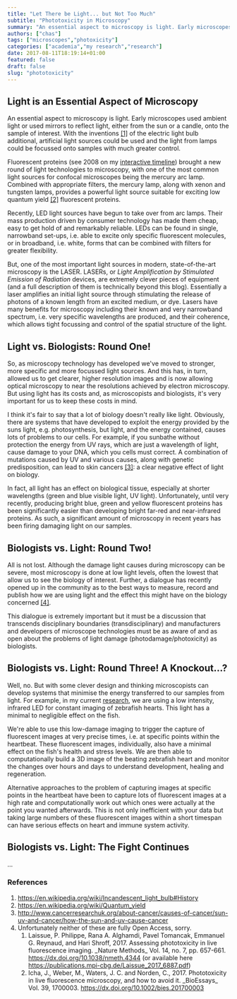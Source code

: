 ```yaml
---
title: "Let There be Light... but Not Too Much"
subtitle: "Phototoxicity in Microscopy"
summary: "An essential aspect to microscopy is light. Early microscopes used ambient light or used mirrors to reflect light, either from the sun or a candle, onto the sample of interest. With the inventions [1] of the electric light bulb additional, artificial light sources could be used and the light from lamps could be focussed onto samples with much greater control."
authors: ["chas"]
tags: ["microscopes","photoxicity"]
categories: ["academia","my research","research"]
date: 2017-08-11T18:19:14+01:00
featured: false
draft: false
slug: "phototoxicity"
---
```

## Light is an Essential Aspect of Microscopy

An essential aspect to microscopy is light. Early microscopes used ambient light or used mirrors to reflect light, either from the sun or a candle, onto the sample of interest. With the inventions <a href="#bulb">[1]</a> of the electric light bulb additional, artificial light sources could be used and the light from lamps could be focussed onto samples with much greater control.

<!--more-->

Fluorescent proteins (see 2008 on my <a href="https://cdn.knightlab.com/libs/timeline3/latest/embed/index.html?source=1xVUEF-BWrs088M4WRcu-JL0D6xp1qHZZRX8OiOUQqfk&font=Default&lang=en&initial_zoom=2&height=650" target="_blank">interactive timeline</a>) brought a new round of light technologies to microscopy, with one of the most common light sources for confocal microscopes being the mercury arc lamp. Combined with appropriate filters, the mercury lamp, along with xenon and tungsten lamps, provides a powerful light source suitable for exciting low quantum yield <a href="#qy">[2]</a> fluorescent proteins.

Recently, LED light sources have begun to take over from arc lamps. Their mass production driven by consumer technology has made them cheap, easy to get hold of and remarkably reliable. LEDs can be found in single, narrowband set-ups, i.e. able to excite only specific fluorescent molecules, or in broadband, i.e. white, forms that can be combined with filters for greater flexibility.

But, one of the most important light sources in modern, state-of-the-art microscopy is the LASER. LASERs, or _Light Amplification by Stimulated Emission of Radiation_ devices, are extremely clever pieces of equipment (and a full description of them is technically beyond this blog). Essentially a laser amplifies an initial light source through stimulating the release of photons of a known length from an excited medium, or dye. Lasers have many benefits for microscopy including their known and very narrowband spectrum, i.e. very specific wavelengths are produced, and their coherence, which allows tight focussing and control of the spatial structure of the light.

## Light vs. Biologists: Round One!

So, as microscopy technology has developed we've moved to stronger, more specific and more focussed light sources. And this has, in turn, allowed us to get clearer, higher resolution images and is now allowing optical microscopy to near the resolutions achieved by electron microscopy. But using light has its costs and, as microscopists and biologists, it's very important for us to keep these costs in mind.

I think it's fair to say that a lot of biology doesn't really like light. Obviously, there are systems that have developed to exploit the energy provided by the suns light, e.g. photosynthesis, but light, and the energy contained, causes lots of problems to our cells. For example, if you sunbathe without protection the energy from UV rays, which are just a wavelength of light, cause damage to your DNA, which you cells must correct. A combination of mutations caused by UV and various causes, along with genetic predisposition, can lead to skin cancers <a href="#uv">[3]</a>: a clear negative effect of light on biology.

In fact, all light has an effect on biological tissue, especially at shorter wavelengths (green and blue visible light, UV light). Unfortunately, until very recently, producing bright blue, green and yellow fluorescent proteins has been significantly easier than developing bright far-red and near-infrared proteins. As such, a significant amount of microscopy in recent years has been firing damaging light on our samples.

## Biologists vs. Light: Round Two!

All is not lost. Although the damage light causes during microscopy can be severe, most microscopy is done at low light levels, often the lowest that allow us to see the biology of interest. Further, a dialogue has recently opened up in the community as to the best ways to measure, record and publish how we are using light and the effect this might have on the biology concerned <a href="#papers">[4]</a>.

This dialogue is extremely important but it must be a discussion that transcends disciplinary boundaries (transdisciplinary) and manufacturers and developers of microscope technologies must be as aware of and as open about the problems of light damage (photodamage/photoxicity) as biologists.

## Biologists vs. Light: Round Three! A Knockout...?

Well, no. But with some clever design and thinking microscopists can develop systems that minimise the energy transferred to our samples from light. For example, in my current <a href="https://www.chasnelson.co.uk/research/" target="_blank">research</a>, we are using a low intensity, infrared LED for constant imaging of zebrafish hearts. This light has a minimal to negligible effect on the fish.

We're able to use this low-damage imaging to trigger the capture of fluorescent images at very precise times, i.e. at specific points within the heartbeat. These fluorescent images, individually, also have a minimal effect on the fish's health and stress levels. We are then able to computationally build a 3D image of the beating zebrafish heart and monitor the changes over hours and days to understand development, healing and regeneration.

Alternative approaches to the problem of capturing images at specific points in the heartbeat have been to capture lots of fluorescent images at a high rate and computationally work out which ones were actually at the point you wanted afterwards. This is not only inefficient with your data but taking large numbers of these fluorescent images within a short timespan can have serious effects on heart and immune system activity.

## Biologists vs. Light: The Fight Continues

...

### References

<ol>
  <li id="bulb"><a href="https://en.wikipedia.org/wiki/Incandescent_light_bulb#History" target="_blank">https://en.wikipedia.org/wiki/Incandescent_light_bulb#History</a></li>
  <li id="qy"><a href="https://en.wikipedia.org/wiki/Quantum_yield" target="_blank">https://en.wikipedia.org/wiki/Quantum_yield</a></li>
  <li id="uv"><a href="http://www.cancerresearchuk.org/about-cancer/causes-of-cancer/sun-uv-and-cancer/how-the-sun-and-uv-cause-cancer" target="_blank">http://www.cancerresearchuk.org/about-cancer/causes-of-cancer/sun-uv-and-cancer/how-the-sun-and-uv-cause-cancer</a></li>
  <li id="papers">Unfortunately neither of these are fully Open Access, sorry.
    <ol>
      <li>Laissue, P. Philippe, Rana A. Alghamdi, Pavel Tomancak, Emmanuel G. Reynaud, and Hari Shroff, 2017. Assessing phototoxicity in live fluorescence imaging. _Nature Methods_ Vol. 14, no. 7, pp. 657-661. <a href="https://dx.doi.org/10.1038/nmeth.4344" target="_blank">https://dx.doi.org/10.1038/nmeth.4344</a> (or available here <a href="https://publications.mpi-cbg.de/Laissue_2017_6887.pdf" target="_blank">https://publications.mpi-cbg.de/Laissue_2017_6887.pdf</a>)</li>
      <li>Icha, J., Weber, M., Waters, J. C. and Norden, C., 2017. Phototoxicity in live fluorescence microscopy, and how to avoid it. _BioEssays_ Vol. 39, 1700003. <span class="article-header__meta-info-data"><a href="https://dx.doi.org/10.1002/bies.201700003" target="_blank">https://dx.doi.org/10.1002/bies.201700003</a></span></li>
      </ol></li>
</ol>
